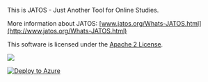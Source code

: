 This is JATOS - Just Another Tool for Online Studies.

More information about JATOS: [www.jatos.org/Whats-JATOS.html](http://www.jatos.org/Whats-JATOS.html)

This software is licensed under the [Apache 2 License](http://www.apache.org/licenses/LICENSE-2.0.html).

<a href="https://azuredeploy.net/
   repository=https://github.com/JATOS/JATOS"
   target="_blank">
   <img src="http://azuredeploy.net/deploybutton.png"/>
</a>

[![Deploy to Azure](https://azuredeploy.net/deploybutton.svg)](https://deploy.azure.com/?repository=https://github.com/JATOS/JATOS)


